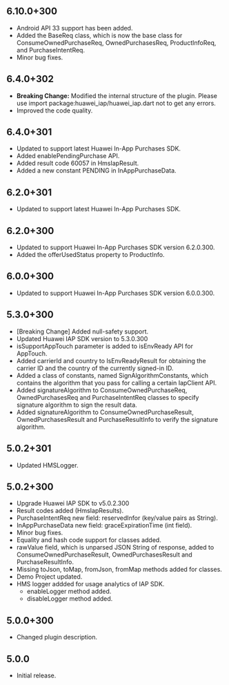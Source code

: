 ## 6.10.0+300

- Android API 33 support has been added.
- Added the BaseReq class, which is now the base class for ConsumeOwnedPurchaseReq, OwnedPurchasesReq, ProductInfoReq, and PurchaseIntentReq.
- Minor bug fixes.

## 6.4.0+302

- **Breaking Change:** Modified the internal structure of the plugin. Please use import package:huawei_iap/huawei_iap.dart not to get any errors.
- Improved the code quality.

## 6.4.0+301

- Updated to support latest Huawei In-App Purchases SDK.
- Added enablePendingPurchase API.
- Added result code 60057 in HmsIapResult.
- Added a new constant PENDING in InAppPurchaseData.

## 6.2.0+301

- Updated to support latest Huawei In-App Purchases SDK.

## 6.2.0+300

- Updated to support Huawei In-App Purchases SDK version 6.2.0.300.
- Added the offerUsedStatus property to ProductInfo.

## 6.0.0+300

- Updated to support Huawei In-App Purchases SDK version 6.0.0.300.

## 5.3.0+300

- [Breaking Change] Added null-safety support.
- Updated Huawei IAP SDK version to 5.3.0.300
- isSupportAppTouch parameter is added to isEnvReady API for AppTouch.
- Added carrierId and country to IsEnvReadyResult for obtaining the carrier ID and the country of the currently signed-in ID.
- Added a class of constants, named SignAlgorithmConstants, which contains the algorithm that you pass for calling a certain IapClient API.
- Added signatureAlgorithm to ConsumeOwnedPurchaseReq, OwnedPurchasesReq and PurchaseIntentReq classes to specify signature algorithm to sign the result data.
- Added signatureAlgorithm to ConsumeOwnedPurchaseResult, OwnedPurchasesResult and PurchaseResultInfo to verify the signature algorithm.

## 5.0.2+301

- Updated HMSLogger.

## 5.0.2+300

- Upgrade Huawei IAP SDK to v5.0.2.300
- Result codes added (HmsIapResults).
- PurchaseIntentReq new field: reservedInfor (key/value pairs as String).
- InAppPurchaseData new field: graceExpirationTime (int field).
- Minor bug fixes.
- Equality and hash code support for classes added.
- rawValue field, which is unparsed JSON String of response, added to ConsumeOwnedPurchaseResult, OwnedPurchasesResult and PurchaseResultInfo.
- Missing toJson, toMap, fromJson, fromMap methods added for classes.
- Demo Project updated.
- HMS logger addded for usage analytics of IAP SDK.
  - enableLogger method added.
  - disableLogger method added.

## 5.0.0+300

- Changed plugin description.

## 5.0.0

- Initial release.

